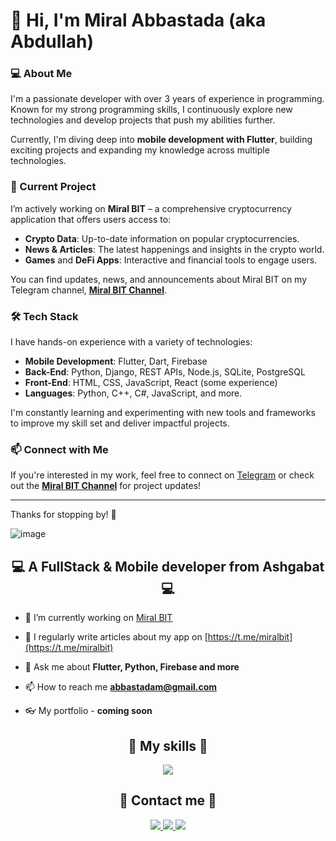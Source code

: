 # 👋 Hi, I'm Miral Abbastada (aka Abdullah)

### 💻 About Me
I'm a passionate developer with over 3 years of experience in programming. Known for my strong programming skills, I continuously explore new technologies and develop projects that push my abilities further.

Currently, I'm diving deep into **mobile development with Flutter**, building exciting projects and expanding my knowledge across multiple technologies.

### 📱 Current Project
I’m actively working on **Miral BIT** – a comprehensive cryptocurrency application that offers users access to:
- **Crypto Data**: Up-to-date information on popular cryptocurrencies.
- **News & Articles**: The latest happenings and insights in the crypto world.
- **Games** and **DeFi Apps**: Interactive and financial tools to engage users.

You can find updates, news, and announcements about Miral BIT on my Telegram channel, **[Miral BIT Channel](https://t.me/miralbit)**.

### 🛠 Tech Stack
I have hands-on experience with a variety of technologies:
- **Mobile Development**: Flutter, Dart, Firebase
- **Back-End**: Python, Django, REST APIs, Node.js, SQLite, PostgreSQL
- **Front-End**: HTML, CSS, JavaScript, React (some experience)
- **Languages**: Python, C++, C#, JavaScript, and more.

I'm constantly learning and experimenting with new tools and frameworks to improve my skill set and deliver impactful projects.

### 📫 Connect with Me
If you're interested in my work, feel free to connect on [Telegram](https://t.me/MiralAbbastada) or check out the **[Miral BIT Channel](https://t.me/miralbit)** for project updates!

---

Thanks for stopping by! 🚀


![image](https://github.com/user-attachments/assets/4c68709d-c48d-463d-84bb-c215ede002da)


<h2 align="center">💻 A FullStack & Mobile developer from Ashgabat 💻</h2>

- 🔭 I’m currently working on [Miral BIT](https://t.me/miralbit)

- 📝 I regularly write articles about my app on [https://t.me/miralbit](https://t.me/miralbit)

- 💬 Ask me about **Flutter, Python, Firebase and more**

- 📫 How to reach me **abbastadam@gmail.com**

- 👓 My portfolio - **coming soon**

<h2 align="center">🏹 My skills 🏹</h2>

<p align="center">
  <a href="https://skillicons.dev">
    <img src="https://skillicons.dev/icons?i=figma,flutter,firebase,androidstudio,html,css,js,py,django,pycharm,dart,github,gitlab,git,nodejs,react,vite,linux,sqlite,vscode,postman" />
  </a>
</p>

<h2 align="center">🤙 Contact me 🤙</h2>

<p align="center">
  <a href="mailto:abbastadam@gmail.com">
    <img src="https://skillicons.dev/icons?i=gmail" />
  </a>
  <a href="https://t.me/MiralAbbastada">
    <img src="https://cdn.iconscout.com/icon/free/png-256/free-telegram-logo-icon-download-in-svg-png-gif-file-formats--social-media-pack-logos-icons-5314546.png?f=webp&w=48" />
  </a>
  <a href="https://www.instagram.com/abbastadamiral/">
    <img src="https://skillicons.dev/icons?i=instagram" />
  </a>
</p>
